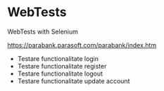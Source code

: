# WebTests
WebTests with Selenium


https://parabank.parasoft.com/parabank/index.htm

- Testare functionalitate login
- Testare functionalitate register
- Testare functionalitate logout
- Testare functionalitate update account
